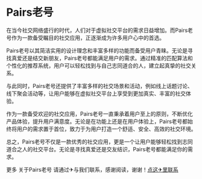 # Pairs老号

在当今社交网络盛行的时代，人们对于虚拟社交平台的需求日益增加。而Pairs老号作为一款备受瞩目的社交应用，正逐渐成为许多用户心中的首选。

Pairs老号以其简洁实用的设计理念和丰富多样的功能而备受用户青睐。无论是寻找真爱还是结交新朋友，Pairs老号都能满足用户的需求。通过精准的匹配算法和个性化的推荐系统，用户可以轻松找到与自己志同道合的人，建立起真挚的社交关系。

与此同时，Pairs老号还提供了丰富多样的社交场景和活动，例如线上话题讨论、线下聚会活动等，让用户能够在虚拟社交平台上享受到更加真实、丰富的社交体验。

作为一款备受欢迎的社交应用，Pairs老号一直秉承着用户至上的原则，不断优化产品体验，提升用户满意度。无论是在功能上还是在用户体验上，Pairs老号都始终将用户的需求置于首位，致力于为用户打造一个舒适、安全、高效的社交环境。

总之，Pairs老号不仅是一款优秀的社交应用，更是一个让用户能够轻松找到志同道合之人的社交平台。无论是寻找真爱还是交友结识，Pairs老号都能满足你的需求。

更多 关于Pairs老号 请通过✈与我们联系，感谢阅读，谢谢！[点这✈里联系](https://add.k02.cc)